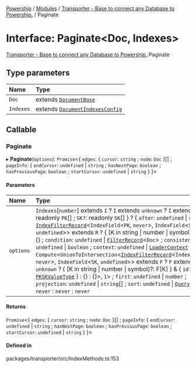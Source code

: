 [Powership](../README.md) / [Modules](../modules.md) / [Transporter - Base to connect any Database to Powership.](../modules/Transporter___Base_to_connect_any_Database_to_Powership_.md) / Paginate

# Interface: Paginate<Doc, Indexes\>

[Transporter - Base to connect any Database to Powership.](../modules/Transporter___Base_to_connect_any_Database_to_Powership_.md).Paginate

## Type parameters

| Name | Type |
| :------ | :------ |
| `Doc` | extends [`DocumentBase`](../modules/Transporter___Base_to_connect_any_Database_to_Powership_.md#documentbase) |
| `Indexes` | extends [`DocumentIndexesConfig`](Transporter___Base_to_connect_any_Database_to_Powership_.DocumentIndexesConfig.md) |

## Callable

### Paginate

▸ **Paginate**(`options`): `Promise`<{ `edges`: { `cursor`: `string` ; `node`: `Doc`  }[] ; `pageInfo`: { `endCursor`: `undefined` \| `string` ; `hasNextPage`: `boolean` ; `hasPreviousPage`: `boolean` ; `startCursor`: `undefined` \| `string`  }  }\>

#### Parameters

| Name | Type |
| :------ | :------ |
| `options` | `Indexes`[`number`] extends `I` ? `I` extends `unknown` ? `I` extends { `PK`: readonly `PK`[] ; `SK?`: readonly `SK`[]  } ? { `after`: `undefined` \| `string` \| [`IndexFilterRecord`](../modules/Transporter___Base_to_connect_any_Database_to_Powership_.md#indexfilterrecord)<`IndexField`<`PK`, `never`\>, `IndexField`<`SK`, `undefined`\>\> extends `R` ? { [K in string \| number \| symbol]: R[K] } : {} ; `condition`: `undefined` \| [`FilterRecord`](../modules/Transporter___Base_to_connect_any_Database_to_Powership_.md#filterrecord)<`Doc`\> ; `consistent`: `undefined` \| `boolean` ; `context`: `undefined` \| [`LoaderContext`](../modules/Transporter___Base_to_connect_any_Database_to_Powership_.md#loadercontext) ; `filter`: `Compute`<`UnionToIntersection`<[`IndexFilterRecord`](../modules/Transporter___Base_to_connect_any_Database_to_Powership_.md#indexfilterrecord)<`IndexField`<`PK`, `never`\>, `IndexField`<`SK`, `undefined`\>\> extends `F` ? `F` extends `unknown` ? { [K in string \| number \| symbol]?: F[K] } & { `id?`: [`PKSKValueType`](../modules/Transporter___Base_to_connect_any_Database_to_Powership_.md#pkskvaluetype)  } : {} : {}\>, ``1``\> ; `first`: `undefined` \| `number` ; `projection`: `undefined` \| `string`[] ; `sort`: `undefined` \| [`QuerySort`](../modules/Transporter___Base_to_connect_any_Database_to_Powership_.md#querysort)  } : `never` : `never` : `never` |

#### Returns

`Promise`<{ `edges`: { `cursor`: `string` ; `node`: `Doc`  }[] ; `pageInfo`: { `endCursor`: `undefined` \| `string` ; `hasNextPage`: `boolean` ; `hasPreviousPage`: `boolean` ; `startCursor`: `undefined` \| `string`  }  }\>

#### Defined in

packages/transporter/src/IndexMethods.ts:153
